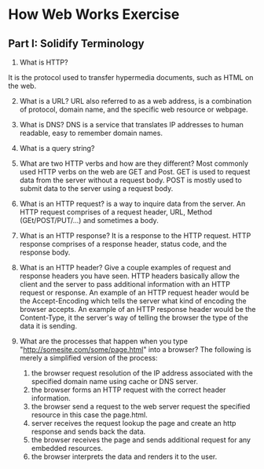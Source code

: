 # How Web Works Exercise

## Part I: Solidify Terminology

1. What is HTTP?

It is the protocol used to transfer hypermedia documents, such as HTML on the web.

2. What is a URL?
   URL also referred to as a web address, is a combination of protocol, domain name, and the specific web resource or webpage.

3. What is DNS?
   DNS is a service that translates IP addresses to human readable, easy to remember domain names.

4. What is a query string?

5. What are two HTTP verbs and how are they different?
   Most commonly used HTTP verbs on the web are GET and Post. GET is used to request data from the server without a request body. POST is mostly used to submit data to the server using a request body.

6. What is an HTTP request?
   is a way to inquire data from the server. An HTTP request comprises of a request header, URL, Method (GEt/POST/PUT/...) and sometimes a body.

7. What is an HTTP response?
   It is a response to the HTTP request. HTTP response comprises of a response header, status code, and the response body.

8. What is an HTTP header? Give a couple examples of request and response headers you have seen.
   HTTP headers basically allow the client and the server to pass additional information with an HTTP request or response.
   An example of an HTTP request header would be the Accept-Encoding which tells the server what kind of encoding the browser accepts.
   An example of an HTTP response header would be the Content-Type, it the server's way of telling the browser the type of the data it is sending.

9. What are the processes that happen when you type "http://somesite.com/some/page.html" into a browser?
   The following is merely a simplified version of the process:
   1. the browser request resolution of the IP address associated with the specified domain name using cache or DNS server.
   2. the browser forms an HTTP request with the correct header information.
   3. the browser send a request to the web server request the specified resource in this case the page.html.
   4. server receives the request lookup the page and create an http response and sends back the data.
   5. the browser receives the page and sends additional request for any embedded resources.
   6. the browser interprets the data and renders it to the user.
